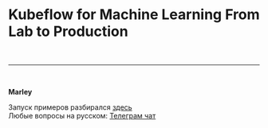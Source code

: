 # Kubeflow for Machine Learning From Lab to Production


<br/>

---

<br/>


**Marley**

Запуск примеров разбирался <a href="https://mlops.ru/books/kubeflow-for-machine-learning-from-lab-to-production/">здесь</a>  
Любые вопросы на русском: <a href="https://mlops.ru/chat/">Телеграм чат</a>

